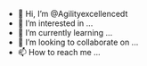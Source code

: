 - 👋 Hi, I’m @Agilityexcellencedt
- 👀 I’m interested in ...
- 🌱 I’m currently learning ...
- 💞️ I’m looking to collaborate on ...
- 📫 How to reach me ...

<!---
Agilityexcellencedt/Agilityexcellencedt is a ✨ special ✨ repository because its `README.md` (this file) appears on your GitHub profile.
You can click the Preview link to take a look at your changes.
--->
